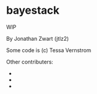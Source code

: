 # bayestack

WIP


By Jonathan Zwart (jtlz2)

Some code is (c) Tessa Vernstrom

Other contributers:

-
-
-
